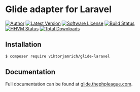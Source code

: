 # Glide adapter for Laravel

[![Author](http://img.shields.io/badge/author-@reinink-blue.svg?style=flat-square)](https://twitter.com/reinink)
[![Latest Version](https://img.shields.io/github/release/thephpleague/glide-laravel.svg?style=flat-square)](https://github.com/thephpleague/glide-laravel/releases)
[![Software License](https://img.shields.io/badge/license-MIT-brightgreen.svg?style=flat-square)](https://github.com/thephpleague/glide-laravel/blob/master/LICENSE)
[![Build Status](https://img.shields.io/travis/thephpleague/glide-laravel/master.svg?style=flat-square)](https://travis-ci.org/thephpleague/glide-laravel)
[![HHVM Status](https://img.shields.io/hhvm/league/glide-laravel.svg?style=flat-square)](http://hhvm.h4cc.de/package/league/glide-laravel)
[![Total Downloads](https://img.shields.io/packagist/dt/league/glide-laravel.svg?style=flat-square)](https://packagist.org/packages/league/glide-laravel)

## Installation

```bash
$ composer require viktorjamrich/glide-laravel
```

## Documentation

Full documentation can be found at [glide.thephpleague.com](http://glide.thephpleague.com).
